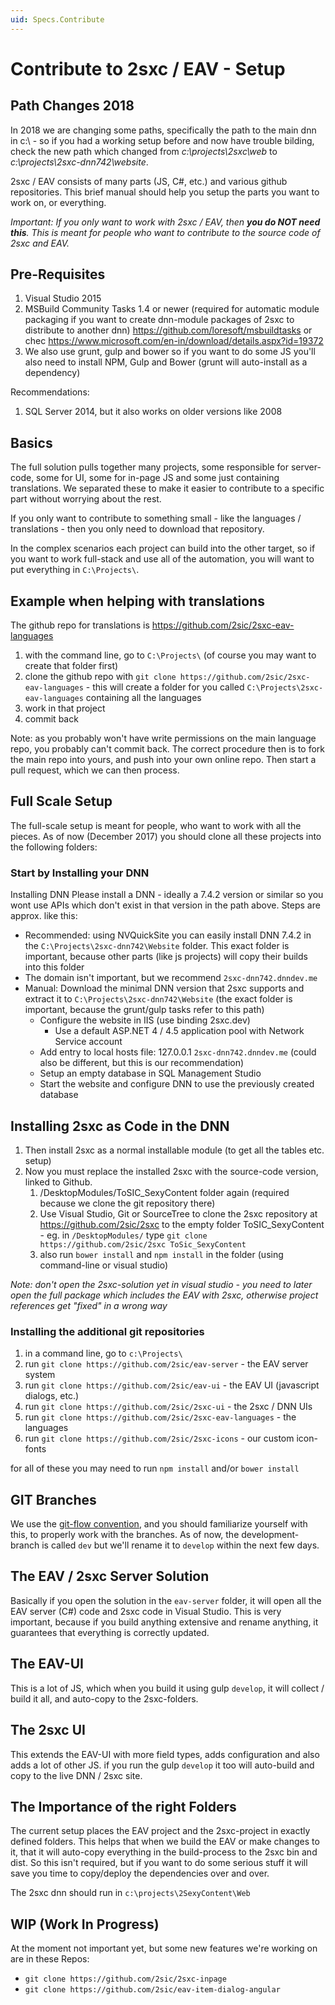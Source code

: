 ```yaml
---
uid: Specs.Contribute
---
```

# Contribute to 2sxc / EAV - Setup

## Path Changes 2018
In 2018 we are changing some paths, specifically the path to the main dnn in c:\ - so if you had a working setup before and now have trouble bilding, check the new path which changed from _c:\projects\2sxc\web_ to _c:\projects\2sxc-dnn742\website_.

2sxc / EAV consists of many parts (JS, C#, etc.) and various github repositories. This brief manual should help you setup the parts you want to work on, or everything.

_Important: If you only want to work with 2sxc / EAV, then **you do NOT need this**. This is meant for people who want to contribute to the source code of 2sxc and EAV._

## Pre-Requisites

1. Visual Studio 2015
1. MSBuild Community Tasks 1.4 or newer (required for automatic module packaging if you want to create dnn-module packages of 2sxc to distribute to another dnn) https://github.com/loresoft/msbuildtasks or chec https://www.microsoft.com/en-in/download/details.aspx?id=19372
1. We also use grunt, gulp and bower so if you want to do some JS you'll also need to install NPM, Gulp and Bower (grunt will auto-install as a dependency)

Recommendations:

1. SQL Server 2014, but it also works on older versions like 2008

## Basics
The full solution pulls together many projects, some responsible for server-code, some for UI, some for in-page JS and some just containing translations. We separated these to make it easier to contribute to a specific part without worrying about the rest. 

If you only want to contribute to something small - like the languages / translations - then you only need to download that repository. 

In the complex scenarios each project can build into the other target, so if you want to work full-stack and use all of the automation, you will want to put everything in `C:\Projects\`.

## Example when helping with translations
The github repo for translations is https://github.com/2sic/2sxc-eav-languages

1. with the command line, go to `C:\Projects\` (of course you may want to create that folder first)
1. clone the github repo with `git clone https://github.com/2sic/2sxc-eav-languages` - this will create a folder for you called `C:\Projects\2sxc-eav-languages` containing all the languages
1. work in that project
1. commit back

Note: as you probably won't have write permissions on the main language repo, you probably can't commit back. The correct procedure then is to fork the main repo into yours, and push into your own online repo. Then start a pull request, which we can then process. 

## Full Scale Setup
The full-scale setup is meant for people, who want to work with all the pieces. As of now (December 2017) you should clone all these projects into the following folders:

### Start by Installing your DNN
Installing DNN Please install a DNN - ideally a 7.4.2 version or similar so you wont use APIs which don't exist in that version in the path above. Steps are approx. like this:

* Recommended: using NVQuickSite you can easily install DNN 7.4.2 in the `C:\Projects\2sxc-dnn742\Website` folder. This exact folder is important, because other parts (like js projects) will copy their builds into this folder
* The domain isn't important, but we recommend `2sxc-dnn742.dnndev.me`
* Manual:  Download the minimal DNN version that 2sxc supports and extract it to `C:\Projects\2sxc-dnn742\Website` (the exact folder is important, because the grunt/gulp tasks refer to this path)
  * Configure the website in IIS (use binding 2sxc.dev)
    * Use a default ASP.NET 4 / 4.5 application pool with Network Service account
  * Add entry to local hosts file: 127.0.0.1 `2sxc-dnn742.dnndev.me` (could also be different, but this is our recommendation)
  * Setup an empty database in SQL Management Studio
  * Start the website and configure DNN to use the previously created database

## Installing 2sxc as Code in the DNN
1. Then install 2sxc as a normal installable module (to get all the tables etc. setup)
1. Now you must replace the installed 2sxc with the source-code version, linked to Github.
    1. /DesktopModules/ToSIC_SexyContent folder again (required because we clone the git repository there)
    1. Use Visual Studio, Git or SourceTree to clone the 2sxc repository at https://github.com/2sic/2sxc to the empty folder ToSIC_SexyContent - eg. in `/DesktopModules/` type `git clone https://github.com/2sic/2sxc ToSic_SexyContent`
    1. also run `bower install` and `npm install` in the folder (using command-line or visual studio)

_Note: don't open the 2sxc-solution yet in visual studio - you need to later open the full package which includes the EAV with 2sxc, otherwise project references get "fixed" in a wrong way_

### Installing the additional git repositories
1. in a command line, go to `c:\Projects\`
1. run `git clone https://github.com/2sic/eav-server` - the EAV server system
1. run `git clone https://github.com/2sic/eav-ui` - the EAV UI (javascript dialogs, etc.)
1. run `git clone https://github.com/2sic/2sxc-ui` - the 2sxc / DNN UIs
1. run `git clone https://github.com/2sic/2sxc-eav-languages` - the languages
1. run `git clone https://github.com/2sic/2sxc-icons` - our custom icon-fonts

for all of these you may need to run `npm install` and/or `bower install`

## GIT Branches
We use the [git-flow convention](https://jeffkreeftmeijer.com/git-flow/), and you should familiarize yourself with this, to properly work with the branches. As of now, the development-branch is called `dev` but we'll rename it to `develop` within the next few days.  

## The EAV / 2sxc Server Solution
Basically if you open the solution in the `eav-server` folder, it will open all the EAV server (C#) code and 2sxc code in Visual Studio. This is very important, because if you build anything extensive and rename anything, it guarantees that everything is correctly updated. 

## The EAV-UI
This is a lot of JS, which when you build it using gulp `develop`, it will collect / build it all, and auto-copy to the 2sxc-folders. 

## The 2sxc UI
This extends the EAV-UI with more field types, adds configuration and also adds a lot of other JS. if you run the gulp `develop` it too will auto-build and copy to the live DNN / 2sxc site. 


## The Importance of the right Folders
The current setup places the EAV project and the 2sxc-project in exactly defined folders. This helps that when we build the EAV or make changes to it, that it will auto-copy everything in the build-process to the 2sxc bin and dist. So this isn't required, but if you want to do some serious stuff it will save you time to copy/deploy the dependencies over and over.

The 2sxc dnn should run in `c:\projects\2SexyContent\Web`


## WIP (Work In Progress)
At the moment not important yet, but some new features we're working on are in these Repos:

* `git clone https://github.com/2sic/2sxc-inpage`
* `git clone https://github.com/2sic/eav-item-dialog-angular`

